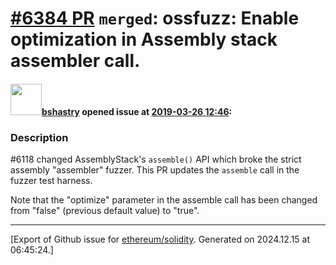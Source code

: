 # [\#6384 PR](https://github.com/ethereum/solidity/pull/6384) `merged`: ossfuzz: Enable optimization in Assembly stack assembler call.

#### <img src="https://avatars.githubusercontent.com/u/2388185?v=4" width="50">[bshastry](https://github.com/bshastry) opened issue at [2019-03-26 12:46](https://github.com/ethereum/solidity/pull/6384):

### Description

#6118 changed AssemblyStack's `assemble()` API which broke the strict assembly "assembler" fuzzer. This PR updates the `assemble` call in the fuzzer test harness.

Note that the "optimize" parameter in the assemble call has been changed from "false" (previous default value) to "true".




-------------------------------------------------------------------------------



[Export of Github issue for [ethereum/solidity](https://github.com/ethereum/solidity). Generated on 2024.12.15 at 06:45:24.]

